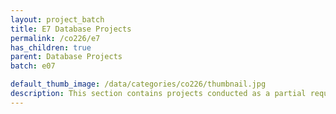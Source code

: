 ```yaml
---
layout: project_batch
title: E7 Database Projects
permalink: /co226/e7
has_children: true
parent: Database Projects
batch: e07

default_thumb_image: /data/categories/co226/thumbnail.jpg
description: This section contains projects conducted as a partial requirement to complete the course CO226 - Database Systems. Usually, these projects are conducted by groups of 3 students. The course focuses on database systems and students are required to develop a database management system for the project
---
```

